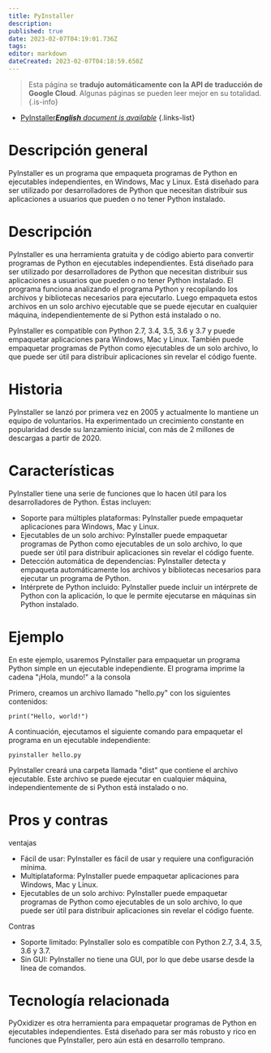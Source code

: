 ```yaml
---
title: PyInstaller
description: 
published: true
date: 2023-02-07T04:19:01.736Z
tags: 
editor: markdown
dateCreated: 2023-02-07T04:18:59.650Z
---
```


> Esta página se **tradujo automáticamente con la API de traducción de Google Cloud**.
Algunas páginas se pueden leer mejor en su totalidad.{.is-info}



- [PyInstaller***English** document is available*](/en/Knowledge-base/Dictionary/pyinstaller)
{.links-list}


# Descripción general
PyInstaller es un programa que empaqueta programas de Python en ejecutables independientes, en Windows, Mac y Linux. Está diseñado para ser utilizado por desarrolladores de Python que necesitan distribuir sus aplicaciones a usuarios que pueden o no tener Python instalado.

# Descripción
PyInstaller es una herramienta gratuita y de código abierto para convertir programas de Python en ejecutables independientes. Está diseñado para ser utilizado por desarrolladores de Python que necesitan distribuir sus aplicaciones a usuarios que pueden o no tener Python instalado. El programa funciona analizando el programa Python y recopilando los archivos y bibliotecas necesarios para ejecutarlo. Luego empaqueta estos archivos en un solo archivo ejecutable que se puede ejecutar en cualquier máquina, independientemente de si Python está instalado o no.

PyInstaller es compatible con Python 2.7, 3.4, 3.5, 3.6 y 3.7 y puede empaquetar aplicaciones para Windows, Mac y Linux. También puede empaquetar programas de Python como ejecutables de un solo archivo, lo que puede ser útil para distribuir aplicaciones sin revelar el código fuente.

# Historia
PyInstaller se lanzó por primera vez en 2005 y actualmente lo mantiene un equipo de voluntarios. Ha experimentado un crecimiento constante en popularidad desde su lanzamiento inicial, con más de 2 millones de descargas a partir de 2020.

# Características
PyInstaller tiene una serie de funciones que lo hacen útil para los desarrolladores de Python. Éstas incluyen:

- Soporte para múltiples plataformas: PyInstaller puede empaquetar aplicaciones para Windows, Mac y Linux.
- Ejecutables de un solo archivo: PyInstaller puede empaquetar programas de Python como ejecutables de un solo archivo, lo que puede ser útil para distribuir aplicaciones sin revelar el código fuente.
- Detección automática de dependencias: PyInstaller detecta y empaqueta automáticamente los archivos y bibliotecas necesarios para ejecutar un programa de Python.
- Intérprete de Python incluido: PyInstaller puede incluir un intérprete de Python con la aplicación, lo que le permite ejecutarse en máquinas sin Python instalado.

# Ejemplo
En este ejemplo, usaremos PyInstaller para empaquetar un programa Python simple en un ejecutable independiente. El programa imprime la cadena "¡Hola, mundo!" a la consola

Primero, creamos un archivo llamado "hello.py" con los siguientes contenidos:

```
print("Hello, world!")
```

A continuación, ejecutamos el siguiente comando para empaquetar el programa en un ejecutable independiente:

```
pyinstaller hello.py
```

PyInstaller creará una carpeta llamada "dist" que contiene el archivo ejecutable. Este archivo se puede ejecutar en cualquier máquina, independientemente de si Python está instalado o no.

# Pros y contras
ventajas

- Fácil de usar: PyInstaller es fácil de usar y requiere una configuración mínima.
- Multiplataforma: PyInstaller puede empaquetar aplicaciones para Windows, Mac y Linux.
- Ejecutables de un solo archivo: PyInstaller puede empaquetar programas de Python como ejecutables de un solo archivo, lo que puede ser útil para distribuir aplicaciones sin revelar el código fuente.

Contras

- Soporte limitado: PyInstaller solo es compatible con Python 2.7, 3.4, 3.5, 3.6 y 3.7.
- Sin GUI: PyInstaller no tiene una GUI, por lo que debe usarse desde la línea de comandos.

# Tecnología relacionada
PyOxidizer es otra herramienta para empaquetar programas de Python en ejecutables independientes. Está diseñado para ser más robusto y rico en funciones que PyInstaller, pero aún está en desarrollo temprano.